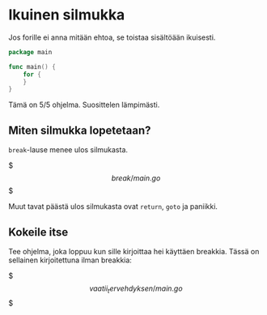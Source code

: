 # Ikuinen silmukka

Jos forille ei anna mitään ehtoa, se toistaa sisältöään ikuisesti.

```Go
package main

func main() {
    for {
    }
}
```

Tämä on 5/5 ohjelma. Suosittelen lämpimästi.

## Miten silmukka lopetetaan?

`break`-lause menee ulos silmukasta.

$$$break/main.go$$$

Muut tavat päästä ulos silmukasta ovat `return`, `goto` ja paniikki.

## Kokeile itse

Tee ohjelma, joka loppuu kun sille kirjoittaa hei käyttäen breakkia.
Tässä on sellainen kirjoitettuna ilman breakkia:

$$$vaatii_tervehdyksen/main.go$$$